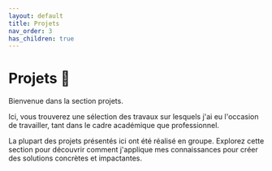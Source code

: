 ```yaml
---
layout: default
title: Projets
nav_order: 3
has_children: true
---
```


# Projets 📁

Bienvenue dans la section projets. 

Ici, vous trouverez une sélection des travaux sur lesquels j'ai eu l'occasion de travailler, tant dans le cadre académique que professionnel.

La plupart des projets présentés ici ont été réalisé en groupe. Explorez cette section pour découvrir comment j'applique mes connaissances pour créer des solutions concrètes et impactantes.

